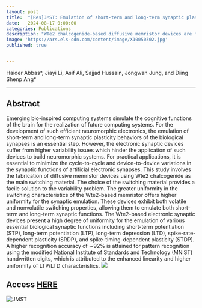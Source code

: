 ```yaml
---
layout: post
title:  "[Res]JMST: Emulation of short-term and long-term synaptic plasticity with high uniformity in chalcogenide-based diffusive memristor device for neuromorphic applications"
date:   2024-08-17 0:00:00
categories: Publications
description: "WTe2 chalcogenide-based diffusive memristor devices are fabricated. Volatile and nonvolatile switching characteristics were achieved in the chalcogenide-based diffusive memristor device.The Wte2 diffusive memristor provides a distinct solution to the common problems of variability in electronic synaptic devices.  The Wte2 switching material provided a high level of switching uniformity, allowing for the emulation of numerous crucial biological synaptic functions with both short- and longterm synaptic behaviors with high uniformity. A higher recognition accuracy of ∼92% is attained for pattern recognition using the MNIST handwritten digits."
image: 'https://ars.els-cdn.com/content/image/X10050302.jpg'
published: true


---
```


Haider Abbas*, Jiayi Li, Asif Ali, Sajjad Hussain, Jongwan Jung, and Diing Shenp Ang*

---

## Abstract

Emerging bio-inspired computing systems simulate the cognitive functions of the brain for the realization of future computing systems. For the development of such efficient neuromorphic electronics, the emulation of short-term and long-term synaptic plasticity behaviors of the biological synapses is an essential step. However, the electronic synaptic devices suffer from higher variability issues which hinder the application of such devices to build neuromorphic systems. For practical applications, it is essential to minimize the cycle-to-cycle and device-to-device variations in the synaptic functions of artificial electronic synapses. This study involves the fabrication of diffusive memristor devices using Wte2 chalcogenide as the main switching material. The choice of the switching material provides a facile solution to the variability problem. The greater uniformity in the switching characteristics of the Wte2-based memristor offers higher uniformity for the synaptic emulation. These devices exhibit both volatile and nonvolatile switching properties, allowing them to emulate both short-term and long-term synaptic functions. The Wte2-based electronic synaptic devices present a high degree of uniformity for the emulation of various essential biological synaptic functions including short-term potentiation (STP), long-term potentiation (LTP), long-term depression (LTD), spike-rate-dependent plasticity (SRDP), and spike-timing-dependent plasticity (STDP). A higher recognition accuracy of ∼92% is attained for pattern recognition using the modified National Institute of Standards and Technology (MNIST) handwritten digits, which is attributed to the enhanced linearity and higher uniformity of LTP/LTD characteristics.
![](https://ars.els-cdn.com/content/image/1-s2.0-S1005030224007941-ga1_lrg.jpg)


## Access [HERE](https://www.sciencedirect.com/science/article/abs/pii/S1005030224007941)

![JMST](https://ars.els-cdn.com/content/image/X10050302.jpg)
